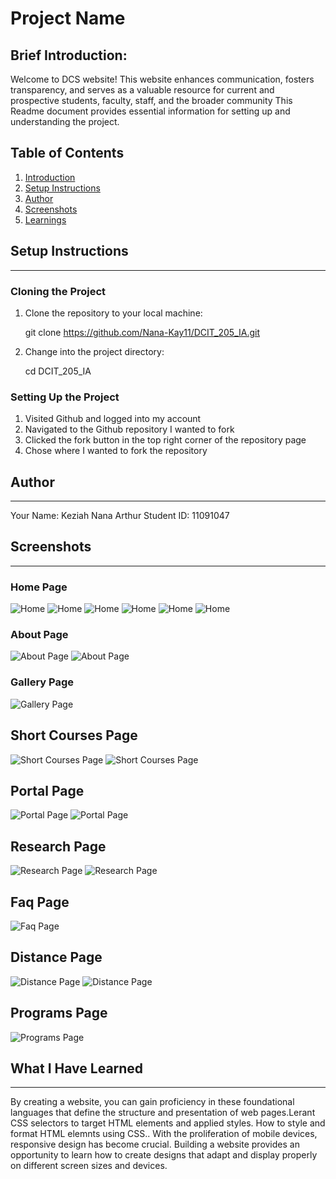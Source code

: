 # Project Name

Brief Introduction:
-------------------
Welcome to DCS website! This website enhances communication, fosters transparency, and serves as a valuable resource for current and prospective students, faculty, staff, and the broader community This Readme document provides essential information for setting up and understanding the project.

## Table of Contents
1. [Introduction](#brief-introduction)
2. [Setup Instructions](#setup-instructions)
3. [Author](#author)
4. [Screenshots](#screenshots)
5. [Learnings](#what-i-have-learned)

## Setup Instructions
---------------------
### Cloning the Project
1. Clone the repository to your local machine:
    
    git clone https://github.com/Nana-Kay11/DCIT_205_IA.git
    

2. Change into the project directory:
    
    cd DCIT_205_IA
    

### Setting Up the Project
1. Visited Github and logged into my account
2. Navigated to the Github repository I wanted to fork
3. Clicked the fork button in the top right corner of the repository page
4. Chose where I wanted to fork the repository

## Author
---------
Your Name: Keziah Nana Arthur
Student ID: 11091047

## Screenshots
--------------


### Home Page
![Home](screenshots/Home.png)
![Home](screenshots/Home%201.png)
![Home](screenshots/home2.png)
![Home](screenshots/home3.png)
![Home](screenshots/Home4.png)
![Home](screenshots/Home5.png)

### About Page
![About Page](screenshots/About.png)
![About Page](screenshots/About1.png)

### Gallery Page
![Gallery Page](screenshots/Gallery.png)

## Short Courses Page
![Short Courses Page](screenshots/Short%20courses.png)
![Short Courses Page](screenshots/Short%20courses1.png)

## Portal Page
![Portal Page](screenshots/Portal.png)
![Portal Page](screenshots/Short%20courses1.png)

## Research Page
![ Research Page](screenshots/Research.png)
![ Research Page](screenshots/Research1.png)

## Faq Page
![Faq Page](screenshots/Faq.png)

## Distance Page
![Distance Page](screenshots/Distance.png)
![Distance Page](screenshots/Distance1.png)

## Programs Page
![Programs Page](screenshots/Programs.png)

## What I Have Learned
----------------------
By creating a website, you can gain proficiency in these foundational languages that define the structure and presentation of web pages.Lerant CSS selectors to target HTML elements and applied styles. How to style and format HTML elemnts using CSS.. With the proliferation of mobile devices, responsive design has become crucial. Building a website provides an opportunity to learn how to create designs that adapt and display properly on different screen sizes and devices.
